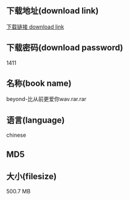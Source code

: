 ## 下载地址(download link)
[下载链接 download link](https://tutu365.netlify.app/?s=beyond-%E6%AF%94%E4%BB%8E%E5%89%8D%E6%9B%B4%E7%88%B1%E4%BD%A0wav.rar)

## 下载密码(download password)
1411

## 名称(book name)
beyond-比从前更爱你wav.rar.rar

## 语言(language)
chinese

## MD5


## 大小(filesize)
500.7 MB

